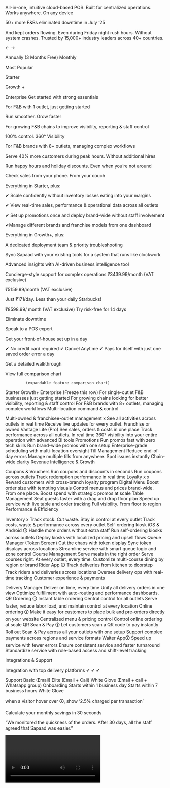 All-in-one, intuitive cloud-based POS. Built for centralized operations. Works anywhere. On any device 



50+ more F&Bs eliminated downtime in July ‘25

And kept orders flowing. Even during Friday night rush hours. Without system crashes. Trusted by 15,000+ industry leaders across 40+ countries. 

←
<logo>
<logo>
<logo>
<logo>
<logo>
<logo>
→



Annually (3 Months Free)
Monthly







Most Popular




Starter


Growth +


Enterprise
Get started with strong essentials

For F&B with 1 outlet, just getting started


Run smoother. Grow faster

For growing F&B chains to improve visibility, reporting & staff control


100% control. 360° Visibility

For F&B brands with 8+ outlets, managing complex workflows



Serve 40% more customers during peak hours. Without additional hires

Run happy hours and holiday discounts. Even when you’re not around

Check sales from your phone. From your couch








Everything in Starter, plus:

✔ Scale confidently without inventory losses eating into your margins

✔ View real-time sales, performance & operational data across all outlets

✔ Set up promotions once and deploy brand-wide without staff involvement

✔Manage different brands and franchise models from one dashboard


Everything in Growth+, plus:


A dedicated deployment team & priority troubleshooting

Sync Sapaad with your existing tools for a system that runs like clockwork

Advanced insights with AI-driven business intelligence tool

Concierge-style support for complex operations
₹3439.99/month 
(VAT exclusive) 


₹5159.99/month 
(VAT exclusive) 

Just ₹171/day. Less than your daily Starbucks!


₹8598.99/ month
(VAT exclusive) 
Try risk-free for 14 days 




Eliminate downtime


Speak to a POS expert


Get your front-of-house set up in a day


✔ No credit card required
✔ Cancel Anytime
✔ Pays for itself with just one saved order error a day


Get a detailed walkthrough






View full comparison chart




             (expandable feature comparison chart)


Starter
Growth+
Enterprise
(Freeze this row)
For single-outlet F&B businesses just getting started
For growing chains looking for better visibility, reporting & staff control
For F&B brands with 8+ outlets, managing complex workflows
Multi-location command & control






Multi-owned & franchisee-outlet management
x
See all activities across outlets in real time
Receive live updates for every outlet. Franchise or owned
Vantage Lite (Pro)
See sales, orders & costs in one place
Track performance across all outlets. In real time
360° visibility into your entire operation with advanced BI tools
Promotions
Run promos fast with zero tech skills
Run brand-wide promos with one setup
Enterprise-grade scheduling with multi-location oversight
Till Management
Reduce end-of-day errors
Manage multiple tills from anywhere. Spot issues instantly
Chain-wide clarity
Revenue Intelligence & Growth






Coupons & Vouchers
Run coupons and discounts in seconds
Run coupons across outlets
Track redemption performance in real time
Loyalty
x
x
Reward customers with cross-branch loyalty program
Digital Menu
Boost order size with tempting visuals
Control menus and prices brand-wide. From one place.
Boost spend with strategic promos at scale
Table Management
Seat guests faster with a drag and drop floor plan 
Speed up service with live table and order tracking
Full visibility. From floor to region
Performance & Efficiency






Inventory
x
Track stock. Cut waste. Stay in control at every outlet
Track costs, waste & performance across every outlet
Self-ordering kiosk iOS & Android 🛈
Handle more orders without extra staff 
Run self-ordering kiosks across outlets
Deploy kiosks with localized pricing and upsell flows
Queue Manager (Token Screen)
Cut the chaos with token display
Sync token displays across locations
Streamline service with smart queue logic and zone control
Course Management 
Serve meals in the right order
Serve courses right. At every outlet, every time.
Customize multi-course dining by region or brand
Rider App 🛈
 Track deliveries from kitchen to doorstep
Track riders and deliveries across locations
Oversee delivery ops with real-time tracking
Customer experience & payments






Delivery Manager
Deliver on time, every time
Unify all delivery orders in one view
Optimize fulfillment with auto-routing and performance dashboards.
QR Ordering 🛈
Instant table ordering
Central control for all outlets
Serve faster, reduce labor load, and maintain control at every location
Online ordering 🛈
Make it easy for customers to place bulk and pre-orders directly on your website
Centralized menu & pricing control
Control online ordering at scale
QR Scan & Pay 🛈
Let customers scan a QR code to pay instantly
Roll out Scan & Pay across all your outlets with one setup
Support complex payments across regions and service formats
Waiter App🛈 
Speed up service with fewer errors
Ensure consistent service and faster turnaround
Standardize service with role-based access and shift-level tracking


Integrations & Support






Integration with top delivery platforms
✔
✔
✔


<logo>       <logo>
<logo>       <logo>
<logo>       <logo>
<logo>       <logo>
<logo>       <logo>
<logo>       <logo>
Support
Basic
(Email)
Elite
(Email + Call)
White Glove
(Email + call + Whatsapp group)
Onboarding
Starts within 1 business day
Starts within 7 business hours
White Glove 

when a visitor hover over 🛈, show ‘2.5% charged per transaction’


Calculate your monthly savings in 30 seconds




<pricing calculator goes here> 








“We monitored the quickness of the orders. After 30 days, all the staff agreed that Sapaad was easier.” 

<Video testimonial> 


The Stuffed Burger
(speaks to smaller businesses) 

Emphasize much on Inventory, one of the most prominent switching factors. 






“You can get an overall perspective of how a particular territory is doing & drill down by unit … avoid problems before they happen” 


<Video testimonial> 

Sumo, Sushi & Bento
(speaks to multi-outlet, franchise-ready and enterprise-level buyers)

A true success story
Shows long-term reliability and value
Touches on many points that differentiates Sapaad such as device agnosticism, inventory, etc
Since the page goal is conversion, I recommend hosting the videos on Wistia. On YouTube, users might get carried away
Plus, it has advanced analytics, good for retargeting.







NPS 88. Higher than Apple and Starbucks





Thousands of F&B brands switched to Sapaad & never looked back. Here’s why:


With Sapaad:


Without Sapaad: 
✔ You never lose a sale to system crashes. 99.9% uptime guaranteed



✔ Handle 300% traffic spikes without slowdown. Process 500+ orders/hour seamlessly



✔ Get 24/7 live human support in seconds


✔ Replace 5-8 separate tools with one integrated platform. Save ₹25,000+ monthly on software costs


✔ Monitor 50+ locations in real-time from your phone. Spot problems before they cost you money


✔ Spot trends and opportunities within minutes. Increase revenue through data-driven decisions


✘ You risk losing ₹15,000-50,000/ hour during system crashes (industry average: 2-4 outages monthly)



✘ Lose 20-40% of potential orders when systems crash during Friday dinner rush



✘ Wait 2-6 hours for support callbacks



✘ Pay ₹40,000-80,000 monthly for separate POS, inventory, CRM, delivery & analytics tools


✘ Discover outlet problems 1-3 days later through manual reports. 


✘ Make decisions based on week-old data. Miss seasonal opportunities worth lakhs monthly










“No, you never lose a sale. Even during peak hours”


Sapaad is built to be ultra-reliable. 10 or 100 tables, you’ll experience no lag, even during the rush hours. 

Our 99.9% uptime means your restaurant runs smoothly every single day.

And we're fully transparent about it. You can check our live system status anytime at status.sapaad.com



And other frequently asked questions:



How long does it take to switch from my current POS to Sapaad?


As little as 1 day for front-of-house. 3–4 weeks for full setup, depending on your menu.

Most restaurants are up and running with Sapaad’s POS in 1 business week or less. Sometimes, even within 24 hours, if urgent.

Back-of-house setup usually takes 3–4 business weeks. Based on the complexity.

We’ll guide you through every step.


Is the “3 months free" for annual subscription a one-time offer?

No. You can claim it every year.

You’ll get 3 months free every time you choose the annual subscription. Whether you're signing up for the first time or in your 4th year.



Can I use Sapaad on multiple devices? 

Yes. Sapaad is device-agnostic. You can run it on any modern web browser, Android or iOS devices.


“In 2014, we partnered with Sapaad. It brought a world of solutions to the table. That provided us with efficiencies that we didn't have before. What we really appreciate about the system is that it's device agnostic.”

~ Holt-Kailihiwa
CEO of Sumo International Inc., LLC




<Real image of Holt-Kailihiwa > 





Have more questions?




Get in touch




You’ll hear back from us within 1 business day





Fewer errors. Faster orders. Repeat customers
 All for less than your daily Starbucks!



Eliminate downtime



 Put us to the test! Try 100% risk-free for 14 days







